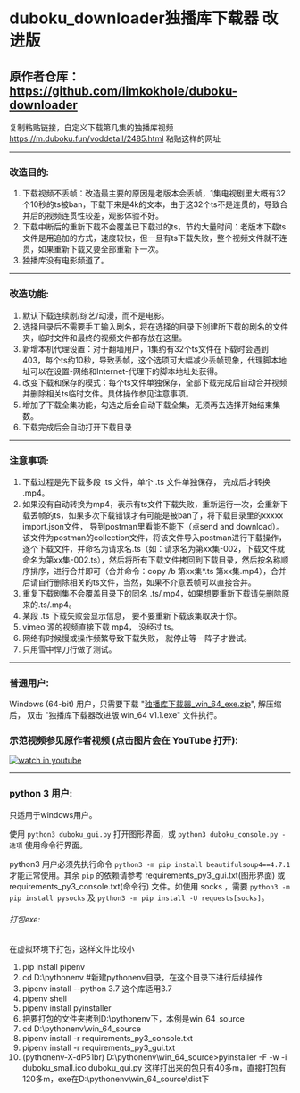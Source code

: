 # duboku_downloader独播库下载器 改进版
## 原作者仓库：https://github.com/limkokhole/duboku-downloader
复制粘贴链接，自定义下载第几集的独播库视频
https://m.duboku.fun/voddetail/2485.html 粘贴这样的网址

---
### 改造目的:

1. 下载视频不丢帧：改造最主要的原因是老版本会丢帧，1集电视剧里大概有32个10秒的ts被ban，下载下来是4k的文本，由于这32个ts不是连贯的，导致合并后的视频连贯性较差，观影体验不好。 
2. 下载中断后的重新下载不会覆盖已下载过的ts，节约大量时间：老版本下载ts文件是用追加的方式，速度较快，但一旦有ts下载失败，整个视频文件就不连贯，如果重新下载又要全部重新下一次。
3. 独播库没有电影频道了。

---
### 改造功能:

1. 默认下载连续剧/综艺/动漫，而不是电影。 
2. 选择目录后不需要手工输入剧名，将在选择的目录下创建所下载的剧名的文件夹，临时文件和最终的视频文件都存放在这里。
3. 新增本机代理设置：对于翻墙用户，1集约有32个ts文件在下载时会遇到403，每个ts约10秒，导致丢帧，这个选项可大幅减少丢帧现象，代理脚本地址可以在设置-网络和Internet-代理下的脚本地址处获得。
4. 改变下载和保存的模式：每个ts文件单独保存，全部下载完成后自动合并视频并删除相关ts临时文件。具体操作参见注意事项。
5. 增加了下载全集功能，勾选之后会自动下载全集，无须再去选择开始结束集数。 
6. 下载完成后会自动打开下载目录

---
### 注意事项:

1. 下载过程是先下载多段 .ts 文件，单个 .ts 文件单独保存， 完成后才转换 .mp4。
2. 如果没有自动转换为mp4，表示有ts文件下载失败，重新运行一次，会重新下载丢帧的ts，如果多次下载错误才有可能是被ban了，将下载目录里的xxxxx import.json文件， 导到postman里看能不能下（点send and download）。该文件为postman的collection文件，将该文件导入postman进行下载操作，逐个下载文件，并命名为请求名.ts（如：请求名为第xx集-002，下载文件就命名为第xx集-002.ts），然后将所有下载文件拷回到下载目录，然后按名称顺序排序，进行合并即可（合并命令：copy /b 第xx集*.ts 第xx集.mp4），合并后请自行删除相关的ts文件，当然，如果不介意丢帧可以直接合并。
3. 重复下载剧集不会覆盖目录下的同名 .ts/.mp4，如果想要重新下载请先删除原来的.ts/.mp4。
4. 某段 .ts 下载失败会显示信息， 要不要重新下载该集取决于你。
5. vimeo 源的视频直接下载 mp4， 没经过 ts。
6. 网络有时候慢或操作频繁导致下载失败， 就停止等一阵子才尝试。 
7. 只用雪中悍刀行做了测试。

---
### 普通用户:
Windows (64-bit) 用户，只需要下载 "[独播库下载器_win_64_exe.zip](https://github.com/limkokhole/duboku-downloader/raw/master/%E7%8B%AC%E6%92%AD%E5%BA%93%E4%B8%8B%E8%BD%BD%E5%99%A8_win_64_exe.zip)", 解压缩后， 双击 "独播库下载器改进版 win_64 v1.1.exe" 文件执行。 
### 示范视频参见原作者视频 (点击图片会在 YouTube 打开):
[![watch in youtube](https://i.ytimg.com/vi/eejUgl7Ku8E/hqdefault.jpg)](https://www.youtube.com/watch?v=eejUgl7Ku8E "独播库下载器")

---
### python 3 用户:

只适用于windows用户。

使用 `python3 duboku_gui.py` 打开图形界面，或 `python3 duboku_console.py -选项` 使用命令行界面。

python3 用户必须先执行命令 `python3 -m pip install beautifulsoup4==4.7.1` 才能正常使用。其余 `pip` 的依赖请参考 requirements_py3_gui.txt(图形界面) 或 requirements_py3_console.txt(命令行) 文件。如使用 socks ，需要 `python3 -m pip install pysocks` 及 `python3 -m pip install -U requests[socks]`。


###### 打包exe:
在虚拟环境下打包，这样文件比较小
1. pip install pipenv
2. cd D:\pythonenv #新建pythonenv目录，在这个目录下进行后续操作
3. pipenv install --python 3.7 这个库适用3.7
4. pipenv shell
5. pipenv install pyinstaller
6. 把要打包的文件夹拷到D:\pythonenv下，本例是win_64_source
7. cd D:\pythonenv\win_64_source
8. pipenv install -r requirements_py3_console.txt
9. pipenv install -r requirements_py3_gui.txt
10. (pythonenv-X-dP51br) D:\pythonenv\win_64_source>pyinstaller -F -w -i duboku_small.ico duboku_gui.py
这样打出来的包只有40多m，直接打包有120多m，exe在D:\pythonenv\win_64_source\dist下
